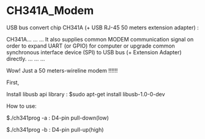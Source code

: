 # CH341A_Modem

USB bus convert chip CH341A (+ USB RJ-45 50 meters extension adapter) :

CH341A... ... ... It also supplies common MODEM communication signal on order to expand UART (or GPIO) for computer or upgrade common synchronous interface device (SPI) to USB bus (+ Extension Adapter) directly. ... ... ... 

Wow! Just a 50 meters-wireline modem !!!!!!

First,

Install libusb api library : $sudo apt-get install libusb-1.0-0-dev

How to use:

$./ch341prog -a  : D4-pin pull-down(low) 

$./ch341prog -b  : D4-pin pull-up(high)
